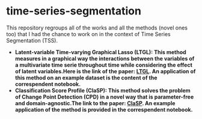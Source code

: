 # time-series-segmentation
This repository regroups all of the works and all the methods (novel ones too) that I had the chance to work on in the context of Time Series Segmentation (TSS).<b>
<ul>
<li><b>Latent-variable Time-varying Graphical Lasso (LTGL):</b> This method measures in a graphical way the interactions between the variables of a multivariate time serie throughout time while considering the effect of latent variables.<b></b>Here is the link of the paper: <a href="https://arxiv.org/pdf/1802.03987.pdf">LTGL</a>. An application of this method on an example dataset is the content of the correspendent notebook.</li>
<li><b>Classification Score Profile (ClaSP):</b> This method solves the problem of Change Point Detection (CPD) in a novel way that is parameter-free and domain-agnostic.<b>The link to the paper: <a href="https://arxiv.org/pdf/2207.13987.pdf">ClaSP</a>. An example application of the method is provided in the correspendent notebook.</li>
</ul>

